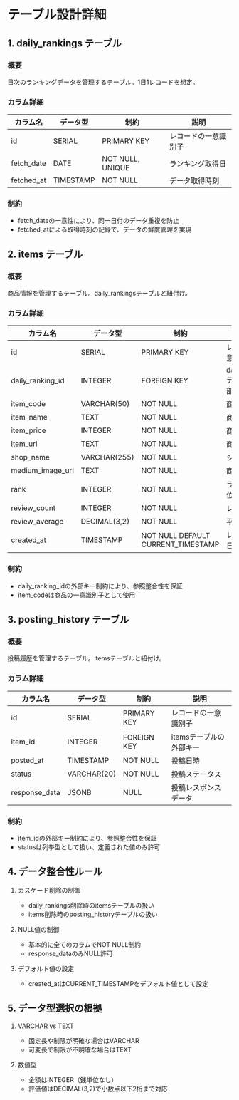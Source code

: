 # テーブル設計詳細

## 1. daily_rankings テーブル
### 概要
日次のランキングデータを管理するテーブル。1日1レコードを想定。

### カラム詳細
| カラム名 | データ型 | 制約 | 説明 |
|---------|----------|------|------|
| id | SERIAL | PRIMARY KEY | レコードの一意識別子 |
| fetch_date | DATE | NOT NULL, UNIQUE | ランキング取得日 |
| fetched_at | TIMESTAMP | NOT NULL | データ取得時刻 |

### 制約
- fetch_dateの一意性により、同一日付のデータ重複を防止
- fetched_atによる取得時刻の記録で、データの鮮度管理を実現

## 2. items テーブル
### 概要
商品情報を管理するテーブル。daily_rankingsテーブルと紐付け。

### カラム詳細
| カラム名 | データ型 | 制約 | 説明 |
|---------|----------|------|------|
| id | SERIAL | PRIMARY KEY | レコードの一意識別子 |
| daily_ranking_id | INTEGER | FOREIGN KEY | daily_rankingsテーブルの外部キー |
| item_code | VARCHAR(50) | NOT NULL | 商品コード |
| item_name | TEXT | NOT NULL | 商品名 |
| item_price | INTEGER | NOT NULL | 商品価格 |
| item_url | TEXT | NOT NULL | 商品URL |
| shop_name | VARCHAR(255) | NOT NULL | ショップ名 |
| medium_image_url | TEXT | NOT NULL | 商品画像URL |
| rank | INTEGER | NOT NULL | ランキング順位 |
| review_count | INTEGER | NOT NULL | レビュー数 |
| review_average | DECIMAL(3,2) | NOT NULL | 平均評価 |
| created_at | TIMESTAMP | NOT NULL DEFAULT CURRENT_TIMESTAMP | レコード作成日時 |

### 制約
- daily_ranking_idの外部キー制約により、参照整合性を保証
- item_codeは商品の一意識別子として使用

## 3. posting_history テーブル
### 概要
投稿履歴を管理するテーブル。itemsテーブルと紐付け。

### カラム詳細
| カラム名 | データ型 | 制約 | 説明 |
|---------|----------|------|------|
| id | SERIAL | PRIMARY KEY | レコードの一意識別子 |
| item_id | INTEGER | FOREIGN KEY | itemsテーブルの外部キー |
| posted_at | TIMESTAMP | NOT NULL | 投稿日時 |
| status | VARCHAR(20) | NOT NULL | 投稿ステータス |
| response_data | JSONB | NULL | 投稿レスポンスデータ |

### 制約
- item_idの外部キー制約により、参照整合性を保証
- statusは列挙型として扱い、定義された値のみ許可

## 4. データ整合性ルール
1. カスケード削除の制御
   - daily_rankings削除時のitemsテーブルの扱い
   - items削除時のposting_historyテーブルの扱い

2. NULL値の制御
   - 基本的に全てのカラムでNOT NULL制約
   - response_dataのみNULL許可

3. デフォルト値の設定
   - created_atはCURRENT_TIMESTAMPをデフォルト値として設定

## 5. データ型選択の根拠
1. VARCHAR vs TEXT
   - 固定長や制限が明確な場合はVARCHAR
   - 可変長で制限が不明確な場合はTEXT

2. 数値型
   - 金額はINTEGER（銭単位なし）
   - 評価値はDECIMAL(3,2)で小数点以下2桁まで対応
